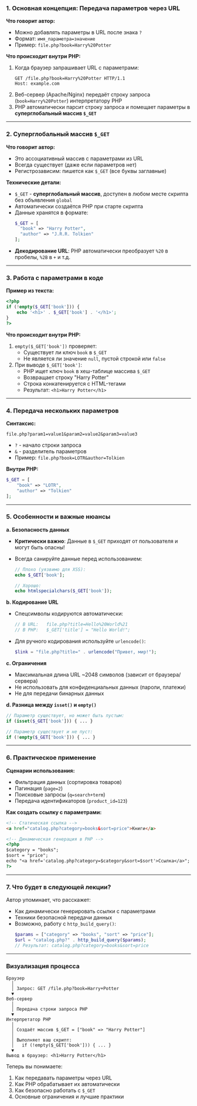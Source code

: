 ### **1. Основная концепция: Передача параметров через URL**

**Что говорит автор:**

- Можно добавлять параметры в URL после знака `?`
- Формат: `имя_параметра=значение`
- Пример: `file.php?book=Harry%20Potter`

**Что происходит внутри PHP:**

1. Когда браузер запрашивает URL с параметрами:
   ```
   GET /file.php?book=Harry%20Potter HTTP/1.1
   Host: example.com
   ```
2. Веб-сервер (Apache/Nginx) передаёт строку запроса (`book=Harry%20Potter`) интерпретатору PHP
3. PHP автоматически парсит строку запроса и помещает параметры в **суперглобальный массив `$_GET`**

---

### **2. Суперглобальный массив `$_GET`**

**Что говорит автор:**

- Это ассоциативный массив с параметрами из URL
- Всегда существует (даже если параметров нет)
- Регистрозависим: пишется как `$_GET` (все буквы заглавные)

**Технические детали:**

- `$_GET` - **суперглобальный массив**, доступен в любом месте скрипта без объявления `global`
- Автоматически создаётся PHP при старте скрипта
- Данные хранятся в формате:
  ```php
  $_GET = [
    "book" => "Harry Potter",
    "author" => "J.R.R. Tolkien"
  ];
  ```
- **Декодирование URL**: PHP автоматически преобразует `%20` в пробелы, `%2B` в `+` и т.д.

---

### **3. Работа с параметрами в коде**

**Пример из текста:**

```php
<?php
if (!empty($_GET['book'])) {
    echo '<h1>' . $_GET['book'] . '</h1>';
}
?>
```

**Что происходит внутри PHP:**

1. `empty($_GET['book'])` проверяет:
   - Существует ли ключ `book` в `$_GET`
   - Не является ли значение `null`, пустой строкой или `false`
2. При выводе `$_GET['book']`:
   - PHP ищет ключ `book` в хеш-таблице массива `$_GET`
   - Возвращает строку "Harry Potter"
   - Строка конкатенируется с HTML-тегами
   - Результат: `<h1>Harry Potter</h1>`

---

### **4. Передача нескольких параметров**

**Синтаксис:**

```
file.php?param1=value1&param2=value2&param3=value3
```

- `?` - начало строки запроса
- `&` - разделитель параметров
- Пример: `file.php?book=LOTR&author=Tolkien`

**Внутри PHP:**

```php
$_GET = [
    "book" => "LOTR",
    "author" => "Tolkien"
];
```

---

### **5. Особенности и важные нюансы**

**a. Безопасность данных**

- **Критически важно**: Данные в `$_GET` приходят от пользователя и могут быть опасны!
- Всегда санируйте данные перед использованием:

  ```php
  // Плохо (уязвимо для XSS):
  echo $_GET['book'];

  // Хорошо:
  echo htmlspecialchars($_GET['book']);
  ```

**b. Кодирование URL**

- Спецсимволы кодируются автоматически:
  ```php
  // В URL:   file.php?title=Hello%20World%21
  // В PHP:   $_GET['title'] = "Hello World!";
  ```
- Для ручного кодирования используйте `urlencode()`:
  ```php
  $link = "file.php?title=" . urlencode("Привет, мир!");
  ```

**c. Ограничения**

- Максимальная длина URL ~2048 символов (зависит от браузера/сервера)
- Не использовать для конфиденциальных данных (пароли, платежи)
- Не для передачи бинарных данных

**d. Разница между `isset()` и `empty()`**

```php
// Параметр существует, но может быть пустым:
if (isset($_GET['book'])) { ... }

// Параметр существует и не пуст:
if (!empty($_GET['book'])) { ... }
```

---

### **6. Практическое применение**

**Сценарии использования:**

- Фильтрация данных (сортировка товаров)
- Пагинация (`page=2`)
- Поисковые запросы (`q=search+term`)
- Передача идентификаторов (`product_id=123`)

**Как создать ссылку с параметрами:**

```html
<!-- Статическая ссылка -->
<a href="catalog.php?category=books&sort=price">Книги</a>

<!-- Динамическая генерация в PHP -->
<?php
$category = "books";
$sort = "price";
echo "<a href='catalog.php?category=$category&sort=$sort'>Ссылка</a>";
?>
```

---

### **7. Что будет в следующей лекции?**

Автор упоминает, что расскажет:

- Как динамически генерировать ссылки с параметрами
- Техники безопасной передачи данных
- Возможно, работу с `http_build_query()`:
  ```php
  $params = ["category" => "books", "sort" => "price"];
  $url = "catalog.php?" . http_build_query($params);
  // Результат: catalog.php?category=books&sort=price
  ```

---

### **Визуализация процесса**

```
Браузер
  │
  │ Запрос: GET /file.php?book=Harry+Potter
  ▼
Веб-сервер
  │
  │ Передача строки запроса PHP
  ▼
Интерпретатор PHP
  │
  │ Создаёт массив $_GET = ["book" => "Harry Potter"]
  │
  │ Выполняет ваш скрипт:
  │   if (!empty($_GET['book'])) { ... }
  ▼
Вывод в браузер: <h1>Harry Potter</h1>
```

Теперь вы понимаете:

1. Как передавать параметры через URL
2. Как PHP обрабатывает их автоматически
3. Как безопасно работать с `$_GET`
4. Основные ограничения и лучшие практики
